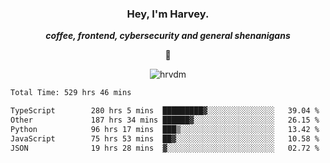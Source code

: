 <div align="center">
    <h3> Hey, I'm Harvey.</h3>
    <p><i><b>coffee, frontend, cybersecurity and general shenanigans</b></i></p>
    <p>👻</p>
</div>

<p align="center">  <img src="https://komarev.com/ghpvc/?username=hrvdm&label=Views&color=252733&style=for-the-badge" alt="hrvdm" /> </p>

<!--START_SECTION:waka-->

```txt
Total Time: 529 hrs 46 mins

TypeScript        280 hrs 5 mins  █████████▓░░░░░░░░░░░░░░░   39.04 %
Other             187 hrs 34 mins ██████▓░░░░░░░░░░░░░░░░░░   26.15 %
Python            96 hrs 17 mins  ███▒░░░░░░░░░░░░░░░░░░░░░   13.42 %
JavaScript        75 hrs 53 mins  ██▓░░░░░░░░░░░░░░░░░░░░░░   10.58 %
JSON              19 hrs 28 mins  ▓░░░░░░░░░░░░░░░░░░░░░░░░   02.72 %
```

<!--END_SECTION:waka-->
